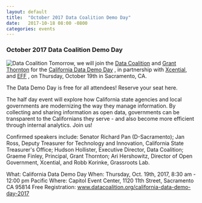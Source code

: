 ```yaml
---
layout: default
title:  "October 2017 Data Coalition Demo Day"
date:   2017-10-18 08:00 -0800
categories: events
---
```

### October 2017 Data Coalition Demo Day
![Data Coalition]({{'/assets/img/19oct2017-data-coalition-demo-day.png'}})
Tomorrow, we will join the [Data Coalition](https://joinlincoln.us7.list-manage.com/track/click?u=37b038d35f4e6f93a44f0c907&id=c27157f846&e=9104beca3f) 
and [Grant Thornton](https://joinlincoln.us7.list-manage.com/track/click?u=37b038d35f4e6f93a44f0c907&id=aedd8dd5ec&e=9104beca3f) 
for the [California Data Demo Day](https://joinlincoln.us7.list-manage.com/track/click?u=37b038d35f4e6f93a44f0c907&id=7c99c4cf8b&e=9104beca3f) 
, in partnership with 
[Xcential](https://joinlincoln.us7.list-manage.com/track/click?u=37b038d35f4e6f93a44f0c907&id=6fca284a61&e=9104beca3f), 
and [EFF](https://joinlincoln.us7.list-manage.com/track/click?u=37b038d35f4e6f93a44f0c907&id=0e4207c963&e=9104beca3f)
, on Thursday, October 19th in Sacramento, CA. 

The Data Demo Day is free for all attendees! Reserve your seat here.  

The half day event will explore how California state agencies and local 
governments are modernizing the way they manage information. By collecting 
and sharing information as open data, governments can be transparent to 
the Californians they serve - and also become more efficient through 
internal analytics. Join us!

Confirmed speakers include: Senator Richard Pan (D-Sacramento); 
Jan Ross, Deputy Treasurer for Technology and Innovation, 
California State Treasurer's Office; Hudson Hollister, Executive Director, 
Data Coalition; Graeme Finley, Principal, Grant Thornton; Ari Hershowitz, 
Director of Open Government, Xcential, and Robb Korinke, Grassroots Lab.

What: California Data Demo Day
When: Thursday, Oct. 19th, 2017, 8:30 am - 12:00 pm Pacific
Where: Capitol Event Center, 1120 11th Street, Sacramento CA 95814
Free Registration: www.datacoalition.org/california-data-demo-day-2017